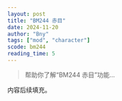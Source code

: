 ```yaml
---
layout: post
title: "BM244 赤目"
date: 2024-11-20
author: "Bny"
tags: ["mod", "character"]
scode: bm244
reading_time: 5
---
```


> 帮助你了解“BM244 赤目”功能...

内容后续填充。
